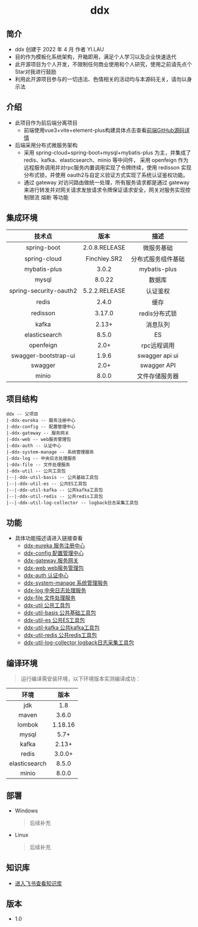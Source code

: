 <h1 align="center">ddx</h1>

## 简介
- ddx 创建于 2022 年 4 月 作者 YI.LAU 
- 目的作为模板化系统架构，开箱即用，满足个人学习以及企业快速迭代
- 此开源项目为个人开发，不限制任何商业使用和个人研究，使用之前请先点个Star对我进行鼓励
- 利用此开源项目参与的一切违法、色情相关的活动均与本源码无关，请勿以身示法

## 介绍
- 此项目作为前后端分离项目
    - 前端使用vue3+vite+element-plus构建具体点击查看[前端GitHub源码详情](https://github.com/LauYi-a/ddx-web) 
- 后端采用分布式微服务架构
    - 采用 spring-cloud+spring-boot+mysql+mybatis-plus 为主，并集成了 redis、kafka、elasticsearch、minio 等中间件，
    采用 openfeign 作为远程服务调用并对rpc服务内置调用实现了令牌终续，使用 redisson 实现分布式锁，并使用 oauth2与自定义验证方式实现了系统认证鉴权功能。
    - 通过 gateway 对访问路由做统一处理，所有服务请求都是通过 gateway 来进行转发并对网关请求发放请求令牌保证请求安全，网关对服务实现控制限流 熔断 等功能
## 集成环境
|  技术点   |   版本    | 描述 |
| :-----: | :-------: | :-----: |
|  spring-boot   | 2.0.8.RELEASE | 微服务基础|
|  spring-cloud  |   Finchley.SR2   | 分布式服务组件基础|
|  mybatis-plus  |   3.0.2    | mybatis-plus|
|  mysql  |  8.0.22    | 数据库
|  spring-security-oauth2  |  5.2.2.RELEASE    | 认证鉴权|
|  redis  |  2.4.0 | 缓存
|  redisson  |   3.17.0   | redis分布式锁|
|  kafka  |  2.13+    | 消息队列|
|  elasticsearch|8.5.0| ES |
|  openfeign  |  2.0+    | rpc远程调用|
|  swagger-bootstrap-ui  |  1.9.6    | swagger api ui|
|  swagger  |  2.0+    | swagger API|
|  minio  | 8.0.0  | 文件存储服务器|

## 项目结构
```
ddx -- 父项目
|-ddx-eureka -- 服务注册中心
|-ddx-config -- 配置管理中心
|-ddx-gateway -- 服务网关
|-ddx-web -- web服务管理包
|-ddx-auth -- 认证中心
|-ddx-system-manage -- 系统管理服务
|-ddx-log -- 中央日志处理服务
|-ddx-file -- 文件处理服务
|-ddx-util -- 公共工具包
|--|-ddx-util-basis -- 公共基础工具包
|--|-ddx-util-es -- 公共ES工具包
|--|-ddx-util-kafka -- 公共kafka工具包
|--|-ddx-util-redis -- 公共redis工具包
|--|-ddx-util-log-collector -- logback日志采集工具包
```

## 功能
- 具体功能描述请进入链接查看
  - [ddx-eureka 服务注册中心](https://github.com/LauYi-a/ddxs/tree/dev/ddx-eureka)
  - [ddx-config 配置管理中心](https://github.com/LauYi-a/ddxs/tree/dev/ddx-config)
  - [ddx-gateway 服务网关](https://github.com/LauYi-a/ddxs/tree/dev/ddx-gateway)
  - [ddx-web web服务管理包](https://github.com/LauYi-a/ddxs/tree/dev/ddx-web)
  - [ddx-auth 认证中心](https://github.com/LauYi-a/ddxs/tree/dev/ddx-auth)
  - [ddx-system-manage 系统管理服务](https://github.com/LauYi-a/ddxs/tree/dev/ddx-system-manage)
  - [ddx-log 中央日志处理服务](https://github.com/LauYi-a/ddxs/tree/dev/ddx-log)
  - [ddx-file 文件处理服务](https://github.com/LauYi-a/ddxs/tree/dev/ddx-file)
  - [ddx-util 公共工具包](https://github.com/LauYi-a/ddxs/tree/dev/ddx-utils)
  - [ddx-util-basis 公共基础工具包](https://github.com/LauYi-a/ddxs/tree/dev/ddx-util/ddx-util-basis)
  - [ddx-util-es 公共ES工具包](https://github.com/LauYi-a/ddxs/tree/dev/ddx-utils/ddx-util-es)
  - [ddx-util-kafka 公共kafka工具包](https://github.com/LauYi-a/ddxs/tree/dev/ddx-utils/ddx-util-kafka)
  - [ddx-util-redis 公共redis工具包](https://github.com/LauYi-a/ddxs/tree/dev/ddx-utils/ddx-util-redis)
  - [ddx-util-log-collector logback日志采集工具包](https://github.com/LauYi-a/ddxs/tree/dev/ddx-utils/ddx-util-log-collector)
## 编译环境

> 运行编译需安装环境，以下环境版本实测编译成功：

|  环境   |   版本    |
| :-----: | :-------: |
|  jdk   | 1.8 |
|  maven  |   3.6.0   |
|  lombok  |  1.18.16  |
|  mysql  |   5.7+    |
|  kafka  |   2.13+    |
|  redis  |   3.0.0+    |
|  elasticsearch|8.5.0|
|  minio | 8.0.0 |

## 部署
* Windows
    > 后续补充 
* Linux
    > 后续补充

## 知识库
- [进入飞书查看知识库](https://j0dttt306j.feishu.cn/wiki/wikcnwcfeqzj4ZywAWKiND4X9jd)

## 版本
- 1.0
